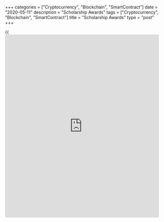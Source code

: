 +++
categories = ["Cryptocurrency", "Blockchain", "SmartContract"]
date = "2020-05-11"
description = "Scholarship Awards"
tags = ["Cryptocurrency", "Blockchain", "SmartContract"]
title = "Scholarship Awards"
type = "post"
+++

{{<iframe id="large-banner" src="https://www.bounty.group/#slide=3.0" width="100%" height="600" scrolling="no" style="border: 0px solid rgb(216, 221, 230); border-radius: 3px;">}}

## General scholarship awards

These Awards are designed to assist students with disabilities,
Indigenous students and those who identify as a person of colour or as a
member of a visible minority group or racialized group in furthering
their education and to encourage them to take an interest in fields
related to the work of the Bank—such as:

  * Economics and Finance
  * Administration and Operations
  * Information Technology and Cyber Security
  * Human resources
  * Accounting.

These $4,000 CAD scholarships are awarded to deserving students to help
remove barriers to education and support greater diversity in our
workforce.

### Criteria and applications

#### Application period

The application period is from **May 1 to August 1** , every year.
Applications and supporting documents must be received by 23:59 Eastern
Time on August 1.

#### Accommodation and assistance

Let our team know if you need accommodation or support during the
application or selection processes due to a disability or other reason.
We can provide support in multiple ways, from submitting your
application, right through to the interview process. Contact
[accessiblecareers@bankofcanada.ca][1] to discuss how.

#### Eligibility

To be considered for one of these awards, you must:

  * be a Canadian citizen or permanent resident
  * be pursuing post-secondary or post-graduate studies in a Canadian post-secondary institution, on a full-time or part-time basis, in a field related to the work of the Bank of Canada, including but not limited to:
    * **Economics and Finance:** economics, computer science, mathematics or statistics, commerce/business administration with a finance major
    * **Administration and Operations:** financial services, administration and business, project management, human resources, communications and web, internal audit, currency production, knowledge and information management, security
    * **Information Technology and Cyber Security:** software development, network engineering, solution architecture, project management, business analysis, cyber security
  * have an overall average grade of 70 per cent or higher
  * meet the additional criterial laid out for students with disabilities, Indigenous students, and students who identify as members of a visible minority group
  * submit an online application that includes the following documentation:
    * a current curriculum vitae
    * a cover letter (up to 500 words) about yourself, why you chose your field of study and career interests.
    * official or unofficial transcripts of your academic record. Relevant courses you have attended must be clearly identified by their course titles.

#### For students with disabilities

In addition to the above eligibility criteria, you must self-identify as
a person with a disability. You may wish to consult the definition
included in Canada’s [Employment Equity Act][2]. If you are selected for
the scholarship award, you will be also be required to provide a
Confirmation of Eligibility Form completed by your physician confirming
that you have disability.

[ Apply now ][3]

#### For Indigenous students

In addition to the above eligibility criteria, you must be a Status
Indian, a Non-Status Indian, Inuit or Métis. The Bank of Canada works
with _Indspire_ to manage the scholarship application process for
Indigenous students. Visit their [[website](https://www.playgroundfx.com/blog/website-for-forex-trading/)][4] to learn more.

[ Apply now ][4]

#### For students in visible minority groups

In addition to the above eligibility criteria, you must identify as a
member of a visible minority group or racialized group or as a person of
colour. You may wish to consult the definitions included in Canada’s
[Employment Equity Act][2] and the [Canadian Race Relations
Foundation][5].

[ Apply now ][6]

### Work opportunity

The Bank of Canada hires talented students each year. As a shortlisted
candidate in the scholarship selection process, you may be invited to a
secondary interview for consideration for a paid summer or part-time
(during the academic year) work placement at the Bank of Canada.

Work opportunities are determined based on the student’s field of study
and the Bank’s business requirements. Most work placements are at the
Bank’s Head Office in Ottawa; however, recipients may be offered the
option of working at a regional office: Halifax, Montréal, Toronto,
Calgary or Vancouver. Relocation allowance may be provided if required.

### Other [terms](https://www.fintechee.com/terms/) and conditions

Candidates selected for the scholarship will be notified within two
months of the application deadline. The initial $4,000 CAD is disbursed
in one instalment once the recipient has accepted the scholarship award.
The scholarship is renewable for up to a maximum of $16,000 CAD over
four years.

We wish to thank all applicants for their interest and effort in
applying for a scholarship award; however, only candidates selected for
interviews will be [contact](https://www.playgroundfx.com/contact/)ed.

If you are considering applying, consult the full [[terms](https://www.fintechee.com/terms/) and
conditions][7].

   1. mailto:accessiblecareers@bankofcanada.ca
   2. laws-lois.justice.gc.ca/eng/acts/E-5.401/page-1.html#h-215140
   3. career17.sapsf.com/sfcareer/jobreqcareer?jobId=3841&company=bankofcana&username=
   4. indspire.ca/
   5. www.crrf-fcrr.ca/en/resources/glossary-a-[terms](https://www.fintechee.com/terms/)-en-gb-1/item/22883-visible-minority
   6. career17.sapsf.com/sfcareer/jobreqcareer?jobId=3861&company=bankofcana&username=
   7. www.bankofcanada.ca/wp-content/uploads/2020/04/scholarship-awards-[terms](https://www.fintechee.com/terms/)-conditions.pdf